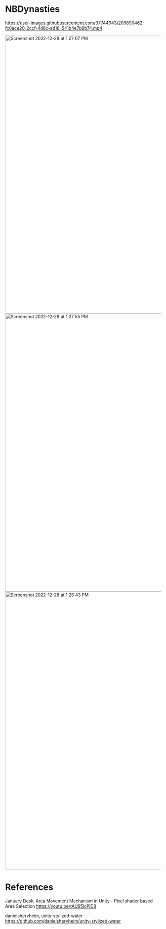 # NBDynasties

https://user-images.githubusercontent.com/37744943/209890462-fc0ace20-2ccf-4d8c-ad18-541b4e7b9b74.mp4

<img width="900" alt="Screenshot 2022-12-28 at 1 27 07 PM" src="https://user-images.githubusercontent.com/37744943/209889943-6ba8795e-7a4f-4146-9371-4df4a95a9a5a.png">

<img width="900" alt="Screenshot 2022-12-28 at 1 27 55 PM" src="https://user-images.githubusercontent.com/37744943/209889958-a314851d-7d12-411a-b7c2-bedb817c4a3b.png">

<img width="900" alt="Screenshot 2022-12-28 at 1 26 43 PM" src="https://user-images.githubusercontent.com/37744943/209889977-44423ddd-e8de-40b8-bce9-3b18258c0f9d.png">


# References

January Desk, Area Movement Mechanism in Unity - Pixel shader based Area Selection https://youtu.be/tAU95loPiD8

danielshervheim, unity-stylized-water https://github.com/danielshervheim/unity-stylized-water

